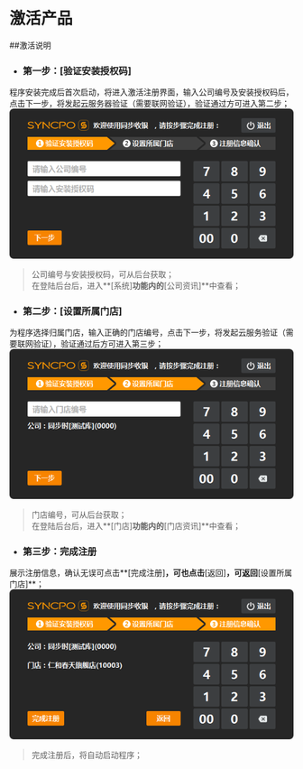 # 激活产品

##激活说明  
* ### 第一步：**[验证安装授权码]**  
程序安装完成后首次启动，将进入激活注册界面，输入公司编号及安装授权码后，点击下一步，将发起云服务器验证（需要联网验证），验证通过方可进入第二步；  
![](激活-1.png)  
> 公司编号与安装授权码，可从后台获取；  
> 在登陆后台后，进入**[系统]**功能内的**[公司资讯]**中查看；  

* ### 第二步：**[设置所属门店]**  
为程序选择归属门店，输入正确的门店编号，点击下一步，将发起云服务验证（需要联网验证），验证通过后方可进入第三步；  
![](激活-2.png)  
> 门店编号，可从后台获取；  
> 在登陆后台后，进入**[门店]**功能内的**[门店资讯]**中查看；  

* ### 第三步：完成注册  
展示注册信息，确认无误可点击**[完成注册]**，可也点击**[返回]**，可返回**[设置所属门店]**；  
![](激活-3.png)  
> 完成注册后，将自动启动程序；


